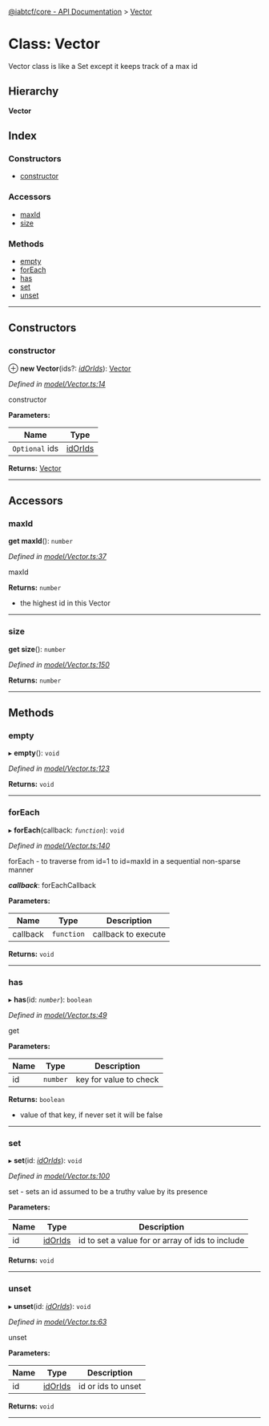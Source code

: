 [@iabtcf/core - API Documentation](../README.md) > [Vector](../classes/vector.md)

# Class: Vector

Vector class is like a Set except it keeps track of a max id

## Hierarchy

**Vector**

## Index

### Constructors

* [constructor](vector.md#constructor)

### Accessors

* [maxId](vector.md#maxid)
* [size](vector.md#size)

### Methods

* [empty](vector.md#empty)
* [forEach](vector.md#foreach)
* [has](vector.md#has)
* [set](vector.md#set)
* [unset](vector.md#unset)

---

## Constructors

<a id="constructor"></a>

###  constructor

⊕ **new Vector**(ids?: *[idOrIds](../#idorids)*): [Vector](vector.md)

*Defined in [model/Vector.ts:14](https://github.com/chrispaterson/iabtcf-es/blob/c2fc731/modules/core/src/model/Vector.ts#L14)*

constructor

**Parameters:**

| Name | Type |
| ------ | ------ |
| `Optional` ids | [idOrIds](../#idorids) |

**Returns:** [Vector](vector.md)

___

## Accessors

<a id="maxid"></a>

###  maxId

**get maxId**(): `number`

*Defined in [model/Vector.ts:37](https://github.com/chrispaterson/iabtcf-es/blob/c2fc731/modules/core/src/model/Vector.ts#L37)*

maxId

**Returns:** `number`
*   the highest id in this Vector

___
<a id="size"></a>

###  size

**get size**(): `number`

*Defined in [model/Vector.ts:150](https://github.com/chrispaterson/iabtcf-es/blob/c2fc731/modules/core/src/model/Vector.ts#L150)*

**Returns:** `number`

___

## Methods

<a id="empty"></a>

###  empty

▸ **empty**(): `void`

*Defined in [model/Vector.ts:123](https://github.com/chrispaterson/iabtcf-es/blob/c2fc731/modules/core/src/model/Vector.ts#L123)*

**Returns:** `void`

___
<a id="foreach"></a>

###  forEach

▸ **forEach**(callback: *`function`*): `void`

*Defined in [model/Vector.ts:140](https://github.com/chrispaterson/iabtcf-es/blob/c2fc731/modules/core/src/model/Vector.ts#L140)*

forEach - to traverse from id=1 to id=maxId in a sequential non-sparse manner

*__callback__*: forEachCallback

**Parameters:**

| Name | Type | Description |
| ------ | ------ | ------ |
| callback | `function` |  callback to execute |

**Returns:** `void`

___
<a id="has"></a>

###  has

▸ **has**(id: *`number`*): `boolean`

*Defined in [model/Vector.ts:49](https://github.com/chrispaterson/iabtcf-es/blob/c2fc731/modules/core/src/model/Vector.ts#L49)*

get

**Parameters:**

| Name | Type | Description |
| ------ | ------ | ------ |
| id | `number` |  key for value to check |

**Returns:** `boolean`
*   value of that key, if never set it will be false

___
<a id="set"></a>

###  set

▸ **set**(id: *[idOrIds](../#idorids)*): `void`

*Defined in [model/Vector.ts:100](https://github.com/chrispaterson/iabtcf-es/blob/c2fc731/modules/core/src/model/Vector.ts#L100)*

set - sets an id assumed to be a truthy value by its presence

**Parameters:**

| Name | Type | Description |
| ------ | ------ | ------ |
| id | [idOrIds](../#idorids) |  id to set a value for or array of ids to include |

**Returns:** `void`

___
<a id="unset"></a>

###  unset

▸ **unset**(id: *[idOrIds](../#idorids)*): `void`

*Defined in [model/Vector.ts:63](https://github.com/chrispaterson/iabtcf-es/blob/c2fc731/modules/core/src/model/Vector.ts#L63)*

unset

**Parameters:**

| Name | Type | Description |
| ------ | ------ | ------ |
| id | [idOrIds](../#idorids) |  id or ids to unset |

**Returns:** `void`

___

